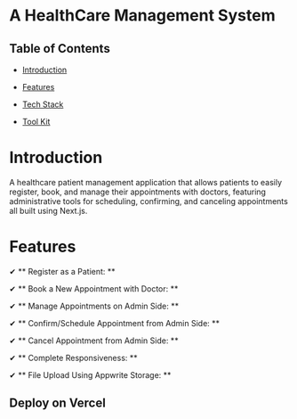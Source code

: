 # A HealthCare Management System

## Table of Contents
- [Introduction](#introduction)

- [Features](#features)

- [Tech Stack](#tech-stack)

- [Tool Kit](#tool-kit)

# Introduction
A healthcare patient management application that allows patients to easily register, book, and manage their appointments with doctors, featuring administrative tools for scheduling, confirming, and canceling appointments all built using Next.js.

# Features
✔ ** Register as a Patient: **

✔ ** Book a New Appointment with Doctor: **

✔ ** Manage Appointments on Admin Side: **

✔ ** Confirm/Schedule Appointment from Admin Side: **

✔ ** Cancel Appointment from Admin Side: **

✔ ** Complete Responsiveness: **

✔ ** File Upload Using Appwrite Storage: **




## Deploy on Vercel

